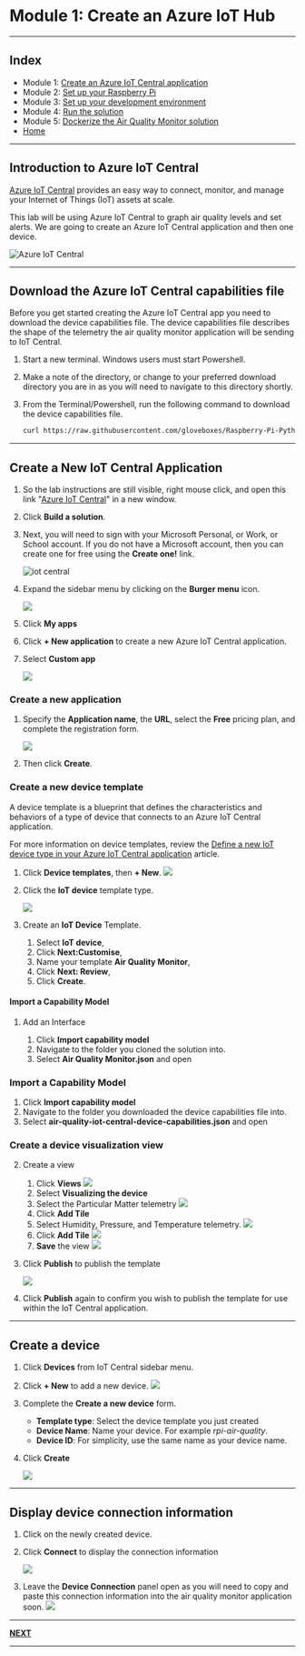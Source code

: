 # Module 1: Create an Azure IoT Hub

---

## Index

* Module 1: [Create an Azure IoT Central application](../module_1_create_iot_hub/README.md)
* Module 2: [Set up your Raspberry Pi](../module_2_set_up_raspberry_pi/README.md)
* Module 3: [Set up your development environment](../module_3_set_up_computer/README.md)
* Module 4: [Run the solution](../module_4_building_the_solution/README.md)
* Module 5: [Dockerize the Air Quality Monitor solution](../module_5_docker/README.md)
* [Home](../../README.md)

---

## Introduction to Azure IoT Central

[Azure IoT Central](https://azure.microsoft.com/en-in/services/iot-central/?WT.mc_id=julyot-azd-dglover) provides an easy way to connect, monitor, and manage your Internet of Things (IoT) assets at scale.

This lab will be using Azure IoT Central to graph air quality levels and set alerts. We are going to create an Azure IoT Central application and then one device.

![Azure IoT Central](../resources/azure-iot-central.jpg)

---

## Download the Azure IoT Central capabilities file

Before you get started creating the Azure IoT Central app you need to download the device capabilities file. The device capabilities file describes the shape of the telemetry the air quality monitor application will be sending to IoT Central.

1. Start a new terminal. Windows users must start Powershell.
2. Make a note of the directory, or change to your preferred download directory you are in as you will need to navigate to this directory shortly.
3. From the Terminal/Powershell, run the following command to download the device capabilities file.

    ```bash
    curl https://raw.githubusercontent.com/gloveboxes/Raspberry-Pi-Python-Environment-Monitor-with-the-Pimoroni-Enviro-Air-Quality-PMS5003-Sensor/master/iot_central/Air%20Quality%20Monitor.json -o air-quality-iot-central-device-capabilities.json
    ```

---

## Create a New IoT Central Application

1. So the lab instructions are still visible, right mouse click, and open this link "[Azure IoT Central](https://azure.microsoft.com/en-au/services/iot-central/?WT.mc_id=pycon-blog-dglover)" in a new window.

2. Click **Build a solution**.

3. Next, you will need to sign with your Microsoft Personal, or Work, or School account. If you do not have a Microsoft account, then you can create one for free using the **Create one!** link.

    ![iot central](../resources/iot-central-login.png)

4. Expand the sidebar menu by clicking on the **Burger menu** icon.

    ![](../resources/iot-central-burger-menu.png)
5. Click **My apps**
5. Click **+ New application** to create a new Azure IoT Central application. 

6. Select **Custom app**

    ![](../resources/iot-central-custom-app.png)

### Create a new application

1. Specify the **Application name**, the **URL**, select the **Free** pricing plan, and complete the registration form. 

    ![](../resources/iot-central-new-application.png)

2. Then click **Create**.

### Create a new device template

A device template is a blueprint that defines the characteristics and behaviors of a type of device that connects to an Azure IoT Central application.

For more information on device templates, review the [Define a new IoT device type in your Azure IoT Central application](https://docs.microsoft.com/en-us/azure/iot-central/core/howto-set-up-template?WT.mc_id=github-blog-dglover) article. 

1. Click **Device templates**, then **+ New**.
    ![](../resources/iot-central-template-new.png)

2. Click the **IoT device** template type.

    ![](../resources/iot-central-new-iot-device-template.png)

3. Create an **IoT Device** Template.

    1. Select **IoT device**,
    2. Click **Next:Customise**,
    3. Name your template **Air Quality Monitor**,
    4. Click **Next: Review**,
    5. Click **Create**.


#### Import a Capability Model

1. Add an Interface

    1. Click **Import capability model**
    2. Navigate to the folder you cloned the solution into.
    3. Select **Air Quality Monitor.json** and open

### Import a Capability Model

1. Click **Import capability model**
2. Navigate to the folder you downloaded the device capabilities file into.
4. Select **air-quality-iot-central-device-capabilities.json** and open

### Create a device visualization view

2. Create a view
    1. Click **Views**
        ![](../resources/iot-central-create-a-view.png)
    2. Select **Visualizing the device**
    3. Select the Particular Matter telemetry
        ![](../resources/iot-central-add-tile-particular-matter.png)
    4. Click **Add Tile**
    5. Select Humidity, Pressure, and Temperature telemetry.
        ![](../resources/iot-central-add-tile-bme280.png)
    6. Click **Add Tile**
        ![](../resources/iot-central-tiles-align.png)
    7. **Save** the view
        ![](../resources/iot-central-view-save.png)
        <br/>

3. Click **Publish** to publish the template

    ![](../resources/iot-central-template-publish.png)

4. Click **Publish** again to confirm you wish to publish the template for use within the IoT Central application.

---

## Create a device

1. Click **Devices** from IoT Central sidebar menu.
2. Click **+ New** to add a new device.
    ![](../resources/iot-central-devices.png)
3. Complete the **Create a new device** form.
    * **Template type**: Select the device template you just created
    * **Device Name**: Name your device. For example *rpi-air-quality*.
    * **Device ID**: For simplicity, use the same name as your device name.
4. Click **Create**

    ![](../resources/iot-central-create-device.png)

---

## Display device connection information

1. Click on the newly created device.
2. Click **Connect** to display the connection information

    ![](../resources/iot-central-device-open.png)
3. Leave the **Device Connection** panel open as you will need to copy and paste this connection information into the air quality monitor application soon.
    ![](../resources/iot-central-device-connection-information.png)

---

**[NEXT](../module_2_set_up_raspberry_pi/README.md)**

---
